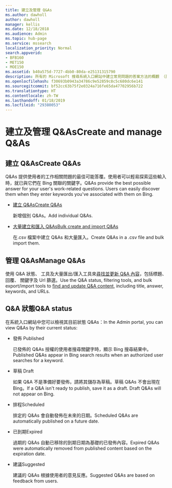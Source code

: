```yaml
---
title: 建立及管理 Q&As
ms.author: dawholl
author: dawholl
manager: kellis
ms.date: 12/18/2018
ms.audience: Admin
ms.topic: hub-page
ms.service: mssearch
localization_priority: Normal
search.appverid:
- BFB160
- MET150
- MOE150
ms.assetid: b40a575d-7727-4bb0-80da-e25131315790
description: 所有的 Microsoft 搜尋系統入口網站中建立常見問題的答案方法的概觀 （英文)
ms.openlocfilehash: f30693b0943a34786c9e52859c8c5c680dc6e141
ms.sourcegitcommit: bf52cc63b75f2e0324a716fe65da47702956b722
ms.translationtype: HT
ms.contentlocale: zh-TW
ms.lasthandoff: 01/18/2019
ms.locfileid: "29380053"
---
```

# <a name="create-and-manage-qas"></a><span data-ttu-id="8aa3c-103">建立及管理 Q&As</span><span class="sxs-lookup"><span data-stu-id="8aa3c-103">Create and manage Q&As</span></span>

## <a name="create-qas"></a><span data-ttu-id="8aa3c-104">建立 Q&As</span><span class="sxs-lookup"><span data-stu-id="8aa3c-104">Create Q&As</span></span>

<span data-ttu-id="8aa3c-p101">Q&As 提供使用者的工作相關問題的最佳可能答覆。使用者可以輕易探索這些輸入時，就已與它們在 Bing 關聯的關鍵字。</span><span class="sxs-lookup"><span data-stu-id="8aa3c-p101">Q&As provide the best possible answer for your user's work-related questions. Users can easily discover them when they enter keywords you've associated with them on Bing.</span></span>
  
- [<span data-ttu-id="8aa3c-107">建立 Q&As</span><span class="sxs-lookup"><span data-stu-id="8aa3c-107">Create Q&As</span></span>](create-qas.md)
    
    <span data-ttu-id="8aa3c-108">新增個別 Q&As。</span><span class="sxs-lookup"><span data-stu-id="8aa3c-108">Add individual Q&As.</span></span>
    
- [<span data-ttu-id="8aa3c-109">大量建立和匯入 Q&As</span><span class="sxs-lookup"><span data-stu-id="8aa3c-109">Bulk create and import Q&As</span></span>](bulk-create-qas.md)
    
    <span data-ttu-id="8aa3c-110">在.csv 檔案中建立 Q&As 和大量匯入。</span><span class="sxs-lookup"><span data-stu-id="8aa3c-110">Create Q&As in a .csv file and bulk import them.</span></span>
    
## <a name="manage-qas"></a><span data-ttu-id="8aa3c-111">管理 Q&As</span><span class="sxs-lookup"><span data-stu-id="8aa3c-111">Manage Q&As</span></span>

<span data-ttu-id="8aa3c-112">使用 Q&A 狀態、 工具及大量匯出/匯入工具來[尋找並更新 Q&A 內容](manage-qas.md)，包括標題、 回覆、 關鍵字及 Url 篩選。</span><span class="sxs-lookup"><span data-stu-id="8aa3c-112">Use the Q&A status, filtering tools, and bulk export/import tools to [find and update Q&A content](manage-qas.md), including title, answer, keywords, and URLs.</span></span>
  
## <a name="qa-status"></a><span data-ttu-id="8aa3c-113">Q&A 狀態</span><span class="sxs-lookup"><span data-stu-id="8aa3c-113">Q&A status</span></span>

<span data-ttu-id="8aa3c-114">在系統入口網站中您可以檢視其目前狀態 Q&As：</span><span class="sxs-lookup"><span data-stu-id="8aa3c-114">In the Admin portal, you can view Q&As by their current status:</span></span>
  
- <span data-ttu-id="8aa3c-115">發佈 </span><span class="sxs-lookup"><span data-stu-id="8aa3c-115">Published</span></span>
    
    <span data-ttu-id="8aa3c-116">已發佈的 Q&As 授權的使用者搜尋關鍵字時，顯示 Bing 搜尋結果中。</span><span class="sxs-lookup"><span data-stu-id="8aa3c-116">Published Q&As appear in Bing search results when an authorized user searches for a keyword.</span></span>
    
- <span data-ttu-id="8aa3c-117">草稿 </span><span class="sxs-lookup"><span data-stu-id="8aa3c-117">Draft</span></span>
    
    <span data-ttu-id="8aa3c-p102">如果 Q&A 不是準備好要發佈，請將其儲存為草稿。草稿 Q&As 不會出現在 Bing。</span><span class="sxs-lookup"><span data-stu-id="8aa3c-p102">If a Q&A isn't ready to publish, save it as a draft. Draft Q&As will not appear on Bing.</span></span>
    
- <span data-ttu-id="8aa3c-120">排程</span><span class="sxs-lookup"><span data-stu-id="8aa3c-120">Scheduled</span></span>
    
    <span data-ttu-id="8aa3c-121">排定的 Q&As 會自動發佈在未來的日期。</span><span class="sxs-lookup"><span data-stu-id="8aa3c-121">Scheduled Q&As are automatically published on a future date.</span></span>
    
- <span data-ttu-id="8aa3c-122">已到期</span><span class="sxs-lookup"><span data-stu-id="8aa3c-122">Expired</span></span>
    
    <span data-ttu-id="8aa3c-123">過期的 Q&As 自動已移除的到期日期為基礎的已發佈內容。</span><span class="sxs-lookup"><span data-stu-id="8aa3c-123">Expired Q&As were automatically removed from published content based on the expiration date.</span></span>
    
- <span data-ttu-id="8aa3c-124">建議</span><span class="sxs-lookup"><span data-stu-id="8aa3c-124">Suggested</span></span>
    
    <span data-ttu-id="8aa3c-125">建議的 Q&As 根據使用者的意見反應。</span><span class="sxs-lookup"><span data-stu-id="8aa3c-125">Suggested Q&As are based on feedback from users.</span></span>

  

